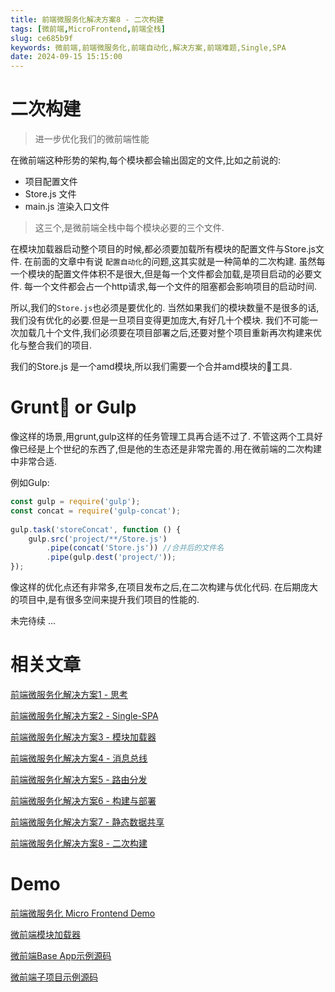 ```yaml
---
title: 前端微服务化解决方案8 - 二次构建
tags: [微前端,MicroFrontend,前端全栈]
slug: ce685b9f
keywords: 微前端,前端微服务化,前端自动化,解决方案,前端难题,Single,SPA
date: 2024-09-15 15:15:00
---
```


# 二次构建
> 进一步优化我们的微前端性能

在微前端这种形势的架构,每个模块都会输出固定的文件,比如之前说的:

* 项目配置文件
* Store.js 文件
* main.js 渲染入口文件

> 这三个,是微前端全栈中每个模块必要的三个文件.

在模块加载器启动整个项目的时候,都必须要加载所有模块的配置文件与Store.js文件.
在前面的文章中有说 `配置自动化`的问题,这其实就是一种简单的二次构建.
虽然每一个模块的配置文件体积不是很大,但是每一个文件都会加载,是项目启动的必要文件.
每一个文件都会占一个http请求,每一个文件的阻塞都会影响项目的启动时间.

所以,我们的`Store.js`也必须是要优化的.
当然如果我们的模块数量不是很多的话,我们没有优化的必要.但是一旦项目变得更加庞大,有好几十个模块.
我们不可能一次加载几十个文件,我们必须要在项目部署之后,还要对整个项目重新再次构建来优化与整合我们的项目.

我们的Store.js 是一个amd模块,所以我们需要一个合并amd模块的工具.


# Grunt or Gulp

像这样的场景,用grunt,gulp这样的任务管理工具再合适不过了.
不管这两个工具好像已经是上个世纪的东西了,但是他的生态还是非常完善的.用在微前端的二次构建中非常合适.

例如Gulp:

```js
const gulp = require('gulp');
const concat = require('gulp-concat');
 
gulp.task('storeConcat', function () {
    gulp.src('project/**/Store.js')
        .pipe(concat('Store.js')) //合并后的文件名
        .pipe(gulp.dest('project/'));
});
```

像这样的优化点还有非常多,在项目发布之后,在二次构建与优化代码.
在后期庞大的项目中,是有很多空间来提升我们项目的性能的.






未完待续 ...


# 相关文章
[前端微服务化解决方案1 - 思考](http://alili.tech/archive/ea599f7c/)

[前端微服务化解决方案2 - Single-SPA](http://alili.tech/archive/11052bf4/)

[前端微服务化解决方案3 - 模块加载器](http://alili.tech/archive/1a60cede/)

[前端微服务化解决方案4 - 消息总线](http://alili.tech/archive/a9a1f81b/)

[前端微服务化解决方案5 - 路由分发](http://alili.tech/archive/5ff0b366/)

[前端微服务化解决方案6 - 构建与部署](http://alili.tech/archive/ffb0c5ab/)

[前端微服务化解决方案7 - 静态数据共享](http://alili.tech/archive/5e00e43d/)

[前端微服务化解决方案8 - 二次构建](http://alili.tech/archive/ce685b9f/)

# Demo
[前端微服务化 Micro Frontend Demo](http://microfrontend.alili.tech/)

[微前端模块加载器](https://github.com/Fantasy9527/lotus-scaffold-micro-frontend-portal)

[微前端Base App示例源码](https://github.com/Fantasy9527/microfrontend-base-demo)

[微前端子项目示例源码](https://github.com/Fantasy9527/microfrontend-submodule-demo)